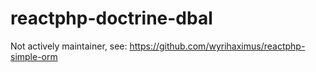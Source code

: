 # reactphp-doctrine-dbal

Not actively maintainer, see: https://github.com/wyrihaximus/reactphp-simple-orm
